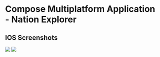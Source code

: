 # Compose Multiplatform Application - Nation Explorer

## IOS Screenshots
<img src="https://github.com/Pablit0x/NationExplorer/assets/76017191/44824768-236c-4237-8cab-42c810821b93">
<img src="https://github.com/Pablit0x/NationExplorer/assets/76017191/086b85aa-9013-4f8b-aee1-3d905be1d4b9">



